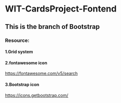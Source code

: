 # WIT-CardsProject-Fontend
## This is the branch of Bootstrap
### Resource:
#### 1.Grid system
#### 2.fontawesome icon
https://fontawesome.com/v5/search
#### 3.Bootstrap icon
https://icons.getbootstrap.com/
